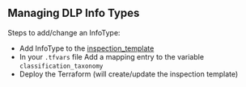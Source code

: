 ## Managing DLP Info Types

Steps to add/change an InfoType:
* Add InfoType to the [inspection_template](../terraform/modules/dlp/main.tf)
* In your `.tfvars` file Add a mapping entry to the variable `classification_taxonomy`
* Deploy the Terraform (will create/update the inspection template)

